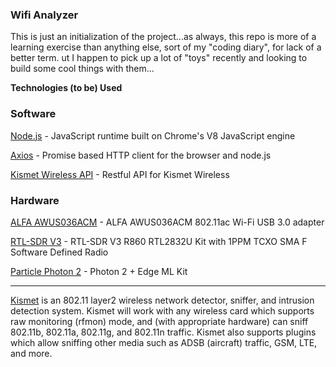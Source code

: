 ### Wifi Analyzer

This is just an initialization of the project...as always, this repo is more of a learning exercise than anything else, sort of my "coding diary", for lack of a better term. ut I happen to pick up a lot of "toys" recently and looking to build some cool things with them...

**Technologies (to be) Used**

### Software

[Node.js](https://nodejs.org/en/) - JavaScript runtime built on Chrome's V8 JavaScript engine

[Axios](https://axios-http.com) - Promise based HTTP client for the browser and node.js

[Kismet Wireless API](https://www.kismetwireless.net/docs/api) - Restful API for Kismet Wireless

### Hardware

[ALFA AWUS036ACM](https://www.amazon.com/Network-AWUS036ACM-Long-Range-Wide-Coverage-High-Sensitivity/dp/B08BJS8FXD) - ALFA AWUS036ACM 802.11ac Wi-Fi USB 3.0 adapter

[RTL-SDR V3](https://www.amazon.com/dp/B0BMKB3L47?th=1) - RTL-SDR V3 R860 RTL2832U Kit with 1PPM TCXO SMA F Software Defined Radio

[Particle Photon 2](https://store.particle.io/collections/wifi/products/photon-2-edge-ml-kit) - Photon 2 + Edge ML Kit

---

[Kismet](https://www.kismetwireless.net) is an 802.11 layer2 wireless network detector, sniffer, and intrusion detection system. Kismet will work with any wireless card which supports raw monitoring (rfmon) mode, and (with appropriate hardware) can sniff 802.11b, 802.11a, 802.11g, and 802.11n traffic. Kismet also supports plugins which allow sniffing other media such as ADSB (aircraft) traffic, GSM, LTE, and more.
